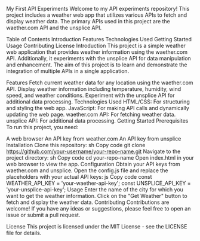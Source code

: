 My First API Experiments
Welcome to my API experiments repository! This project includes a weather web app that utilizes various APIs to fetch and display weather data. The primary APIs used in this project are the waether.com API and the unsplice API.

Table of Contents
Introduction
Features
Technologies Used
Getting Started
Usage
Contributing
License
Introduction
This project is a simple weather web application that provides weather information using the waether.com API. Additionally, it experiments with the unsplice API for data manipulation and enhancement. The aim of this project is to learn and demonstrate the integration of multiple APIs in a single application.

Features
Fetch current weather data for any location using the waether.com API.
Display weather information including temperature, humidity, wind speed, and weather conditions.
Experiment with the unsplice API for additional data processing.
Technologies Used
HTML/CSS: For structuring and styling the web app.
JavaScript: For making API calls and dynamically updating the web page.
waether.com API: For fetching weather data.
unsplice API: For additional data processing.
Getting Started
Prerequisites
To run this project, you need:

A web browser
An API key from weather.com
An API key from unsplice
Installation
Clone this repository:
sh
Copy code
git clone https://github.com/your-username/your-repo-name.git
Navigate to the project directory:
sh
Copy code
cd your-repo-name
Open index.html in your web browser to view the app.
Configuration
Obtain your API keys from waether.com and unsplice.
Open the config.js file and replace the placeholders with your actual API keys:
js
Copy code
const WEATHER_API_KEY = 'your-waether-api-key';
const UNSPLICE_API_KEY = 'your-unsplice-api-key';
Usage
Enter the name of the city for which you want to get the weather information.
Click on the "Get Weather" button to fetch and display the weather data.
Contributing
Contributions are welcome! If you have any ideas or suggestions, please feel free to open an issue or submit a pull request.

License
This project is licensed under the MIT License - see the LICENSE file for details.

